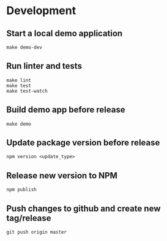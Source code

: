 # Development

## Start a local demo application

```
make demo-dev
```

## Run linter and tests

```
make lint
make test
make test-watch
```

## Build demo app before release

```
make demo
```

## Update package version before release

```
npm version <update_type>
```

## Release new version to NPM

```
npm publish
```

## Push changes to github and create new tag/release

```
git push origin master
```

